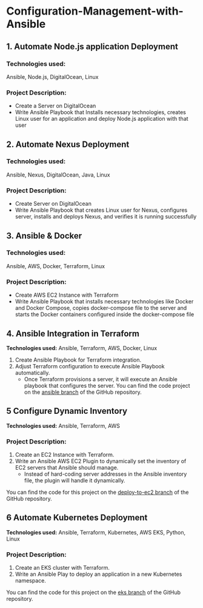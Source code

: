 # Configuration-Management-with-Ansible


## 1. Automate Node.js application Deployment 

### Technologies used:
Ansible, Node.js, DigitalOcean, Linux 

### Project Description: 
- Create a Server on DigitalOcean 
- Write Ansible Playbook that Installs necessary technologies, creates Linux user for an application and deploy Node.js application with that user 


## 2. Automate Nexus Deployment 

### Technologies used:
Ansible, Nexus, DigitalOcean, Java, Linux 

### Project Description:
- Create Server on DigitalOcean 
- Write Ansible Playbook that creates Linux user for Nexus, configures server, installs and deploys Nexus, and verifies it is running successfully


## 3. Ansible & Docker

### Technologies used:
Ansible, AWS, Docker, Terraform, Linux

### Project Description:
- Create AWS EC2 Instance with Terraform
- Write Ansible Playbook that installs necessary technologies like Docker and Docker Compose, copies docker-compose file to the server and starts the Docker containers configured inside the docker-compose file

## 4. Ansible Integration in Terraform

**Technologies used:** Ansible, Terraform, AWS, Docker, Linux

1. Create Ansible Playbook for Terraform integration.
2. Adjust Terraform configuration to execute Ansible Playbook automatically.
   - Once Terraform provisions a server, it will execute an Ansible playbook that configures the server.
You can find the code project on the [ansible branch](https://github.com/rachana-uniyal/IaC-with-Terraform/tree/ansible) of the GitHub repository.

## 5 Configure Dynamic Inventory

**Technologies used:** Ansible, Terraform, AWS

### Project Description:

1. Create an EC2 Instance with Terraform.
2. Write an Ansible AWS EC2 Plugin to dynamically set the inventory of EC2 servers that Ansible should manage.
   - Instead of hard-coding server addresses in the Ansible inventory file, the plugin will handle it dynamically.

You can find the code for this project on the [deploy-to-ec2 branch](https://github.com/rachana-uniyal/IaC-with-Terraform/tree/deploy-to-ec2) of the GitHub repository.

## 6 Automate Kubernetes Deployment

**Technologies used:** Ansible, Terraform, Kubernetes, AWS EKS, Python, Linux

### Project Description:

1. Create an EKS cluster with Terraform.
2. Write an Ansible Play to deploy an application in a new Kubernetes namespace.

You can find the code for this project on the [eks branch](https://github.com/rachana-uniyal/IaC-with-Terraform/tree/eks) of the GitHub repository.









